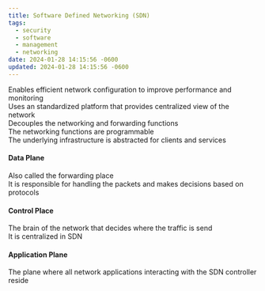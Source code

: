 ```yaml
---
title: Software Defined Networking (SDN)
tags:
  - security
  - software
  - management
  - networking
date: 2024-01-28 14:15:56 -0600
updated: 2024-01-28 14:15:56 -0600
---
```


Enables efficient network configuration to improve performance and monitoring  
Uses an standardized platform that provides centralized view of the network  
Decouples the networking and forwarding functions  
The networking functions are programmable  
The underlying infrastructure is abstracted for clients and services

#### Data Plane
Also called the forwarding place  
It is responsible for handling the packets and makes decisions based on protocols

#### Control Place
The brain of the network that decides where the traffic is send  
It is centralized in SDN

#### Application Plane
The plane where all network applications interacting with the SDN controller reside
